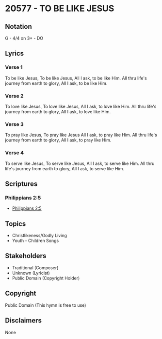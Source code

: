 # 20577 - TO BE LIKE JESUS

## Notation

G - 4/4 on 3+ - DO

## Lyrics

### Verse 1

To be like Jesus, To be like Jesus, All I ask, to be like Him. All thru life's journey from earth to glory, All I ask, to be like Him.

### Verse 2

To love like Jesus, To love like Jesus, All I ask, to love like Him. All thru life's journey from earth to glory, All I ask, to love like Him.

### Verse 3

To pray like Jesus, To pray like Jesus All I ask, to pray like Him. All thru life's journey from earth to glory, All I ask, to pray like Him.

### Verse 4

To serve like Jesus, To serve like Jesus, All I ask, to serve like Him. All thru life's journey from earth to glory, All I ask, to serve like Him.


## Scriptures

### Philippians 2:5

- [Philippians 2:5](https://www.biblegateway.com/passage/?search=Philippians%202%3A5)


## Topics

- Christlikeness/Godly Living
- Youth - Children Songs

## Stakeholders

- Traditional (Composer)
- Unknown (Lyricist)
- Public Domain (Copyright Holder)

## Copyright

Public Domain
(This hymn is free to use)

## Disclaimers

None

